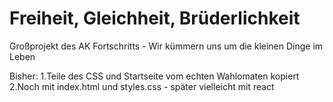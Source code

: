# Freiheit, Gleichheit, Brüderlichkeit

Großprojekt des AK Fortschritts - Wir kümmern uns um die kleinen Dinge im Leben

Bisher: 
1.Teile des CSS und Startseite vom echten Wahlomaten kopiert 
2.Noch mit index.html und styles.css - später vielleicht mit react
